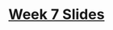 # [Week 7 Slides](https://docs.google.com/presentation/d/1Idl10n7wzrWg6ZUMdw9Zup3bkQ2tnILWh3U7p_fMywE/edit#slide=id.p)